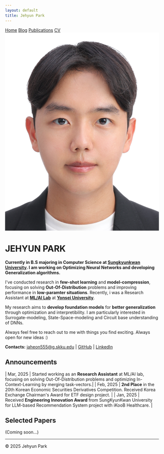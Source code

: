 ```yaml
---
layout: default
title: Jehyun Park
---
```


<nav>
  <a href="/">Home</a>
  <a href="/blog/">Blog</a>
  <a href="/publications/">Publications</a>
  <a href="/assets/files/CV_PHJ.pdf">CV</a>
</nav>

<div class="profile-section">
  <div class="profile-image">
    <img src="/assets/images/profile_img.jpg" alt="Jehyun Park" />
  </div>
  
  <h1>JEHYUN PARK</h1>
  <!-- <p class="subtitle"><em>Keep it simple, but not simpler</em></p> -->
</div>

**Currently in B.S majoring in Computer Science at [Sungkyunkwan University](https://www.skku.edu/). I am working on Optimizing Neural Networks and developing Generalization algorithms.**

I've conducted research in **few-shot learning** and **model-compression**, focusing on solving **Out-Of-Distribution** problems and improving performance in **low-paramter situations**. Recently, i was a Research Assistant at **[ML/AI Lab](https://mlai.yonsei.ac.kr/home)** at **[Yonsei University](https://www.yonsei.ac.kr/sc/index.do)**.

My research aims to **develop foundation models** for **better generalization** through optimization and interpretibility. I am particularly interested in Surrogate-modeling, State-Space-modeling and Circuit base understanding of DNNs.

Always feel free to reach out to me with things you find exciting. Always open for new ideas :)

<!-- **Contacts:** [jaheon555@g.skku.edu](mailto:jaheon555@g.skku.edu) | [GitHub](https://github.com/Parkprogrammer) | [LinkedIn](https://linkedin.com/in/je-hyun-park-42414a27b/) -->
<p class="contacts"><strong>Contacts:</strong> <a href="mailto:jaheon555@g.skku.edu">jaheon555@g.skku.edu</a> | <a href="https://github.com/Parkprogrammer">GitHub</a> | <a href="https://linkedin.com/in/je-hyun-park-42414a27b/">LinkedIn</a></p> 


## Announcements

| Mar, 2025 | Started working as an **Research Assistant** at ML/AI lab, focusing on solving Out-Of-Distribution problems and optimizing In-Context-Learning by merging task-vectors.|
| Feb, 2025 | **2nd Place** in the 20th Korean Economic Securities Derivatives Competition. Received Korea Exchange Chairman's Award for ETF design project. |
| Jan, 2025 | Received **Engineering Innovation Award** from SungKyunKwan University for LLM-based Recommendation System project with iKooB Healthcare. |

## Selected Papers

(Coming soon...)

<footer>
  <hr>
  <p>© 2025 Jehyun Park</p>
</footer>
